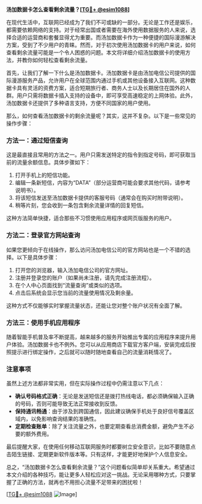 **汤加数据卡怎么查看剩余流量？[[TG💪+ @esim1088](https://t.me/s/esim1088)]**

在现代生活中，互联网已经成为了我们不可或缺的一部分。无论是工作还是娱乐，都需要依赖网络的支持。对于经常出国或者需要在海外使用数据服务的人来说，选择合适的运营商和套餐显得尤为重要。而汤加数据卡作为一种便捷的国际漫游解决方案，受到了不少用户的青睐。然而，对于初次使用汤加数据卡的用户来说，如何查看剩余流量可能是一个令人困惑的问题。本文将详细介绍汤加数据卡的使用方法，并教你如何轻松查看剩余流量。

首先，让我们了解一下什么是汤加数据卡。汤加数据卡是由汤加电信公司提供的国际漫游服务产品，允许用户在全球范围内通过手机或其他设备接入互联网。这种数据卡具有灵活的资费方案，适合短期旅行者、商务人士以及长期居住在国外的人群。用户只需将数据卡插入支持的设备中，即可享受高速稳定的上网体验。此外，汤加数据卡还提供了多种语言支持，方便不同国家的用户使用。

那么，如何查看汤加数据卡的剩余流量呢？其实，这并不复杂。以下是一些常见的操作步骤：

### 方法一：通过短信查询

这是最直接且常用的方法之一。用户只需发送特定的指令到指定号码，即可获取当前的流量余额信息。具体步骤如下：

1. 打开手机上的短信功能。
2. 编辑一条新短信，内容为“DATA”（部分运营商可能会要求其他代码，请参考说明书）。
3. 将该短信发送至汤加数据卡提供的客服号码（通常会在购买时附带说明）。
4. 稍等片刻，您会收到一条包含剩余流量详情的回复短信。

这种方法简单快捷，适合那些不习惯使用应用程序或网页版服务的用户。

### 方法二：登录官方网站查询

如果您更倾向于在线操作，那么访问汤加电信公司的官方网站也是一个不错的选择。以下是具体步骤：

1. 打开您的浏览器，输入汤加电信公司的官方网址。
2. 注册并登录您的账户（如果尚未注册，请先完成注册流程）。
3. 在个人中心页面找到“流量查询”或类似的选项。
4. 点击后系统会显示您当前的流量使用情况及剩余量。

这种方式不仅能够实时掌握流量状态，还能让您对整个账户状况有全面了解。

### 方法三：使用手机应用程序

随着智能手机普及率不断提高，越来越多的服务开始推出专属的应用程序来提升用户体验。汤加数据卡也不例外。您可以从应用商店下载官方客户端，安装完成后按照提示进行绑定操作，之后就可以随时随地查看自己的流量消耗情况了。

### 注意事项

虽然上述方法都非常实用，但在实际操作过程中仍需注意以下几点：

- **确认号码格式正确**：无论是发送短信还是拨打热线电话，都必须确保输入正确的号码，否则可能导致无法正常接收到反馈。
- **保持通讯畅通**：由于涉及到跨国通信，因此建议确保手机处于良好信号覆盖区域内，以免影响查询结果的准确性。
- **定期检查账单**：除了关注流量之外，也要定期查看总消费金额，避免产生不必要的额外费用。

最后提醒大家，在使用任何移动互联网服务时都要树立安全意识，比如不要随意点击陌生链接、定期更新软件版本等。只有这样，才能更好地保护个人信息安全。

总之，“汤加数据卡怎么查看剩余流量？”这个问题看似简单却关系重大。希望通过本文介绍的各种技巧，能让更多人轻松应对这一挑战。无论采用哪种方式，只要掌握了正确的方法，就再也不用担心流量不足带来的困扰啦！

[[TG💪+ @esim1088](https://t.me/s/esim1088) ![Image](https://i.postimg.cc/4NQfJmqS/Snipaste-2025-05-13-00-14-12.png)]